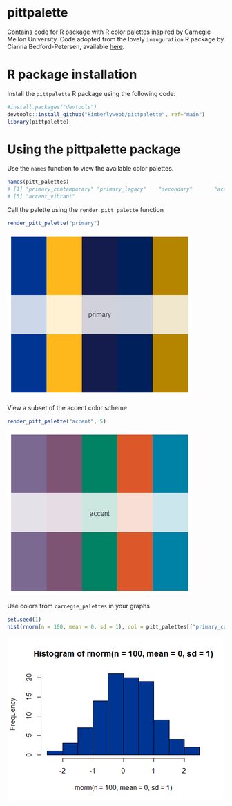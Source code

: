 # pittpalette
Contains code for R package with R color palettes inspired by Carnegie Mellon University.
Code adopted from the lovely `inauguration` R package by Cianna Bedford-Petersen, available [here](https://github.com/ciannabp/inauguration). 

# R package installation
Install the  `pittpalette` R package using the following code:
``` r
#install.packages("devtools")
devtools::install_github("kimberlywebb/pittpalette", ref="main")
library(pittpalette)
```

# Using the pittpalette package
Use the `names` function to view the available color palettes.
```r
names(pitt_palettes)
# [1] "primary_contemporary" "primary_legacy"    "secondary"       "accent_rich"         
# [5] "accent_vibrant" 
```

Call the palette using the `render_pitt_palette` function
```r
render_pitt_palette("primary")
```
![](primary.png)

View a subset of the accent color scheme
```r
render_pitt_palette("accent", 5)
```
![](accent.png)

Use colors from `carnegie_palettes` in your graphs
```r
set.seed(1)
hist(rnorm(n = 100, mean = 0, sd = 1), col = pitt_palettes[["primary_contemporary"]][1])
```
![](pittsogram.png)
